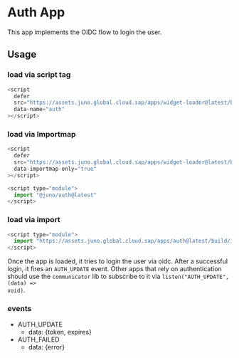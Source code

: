 # Auth App

This app implements the OIDC flow to login the user.

## Usage

### load via script tag

```js
<script
  defer
  src="https://assets.juno.global.cloud.sap/apps/widget-loader@latest/build/app.js"
  data-name="auth"
></script>
```

### load via Importmap

```js
<script
  defer
  src="https://assets.juno.global.cloud.sap/apps/widget-loader@latest/build/app.js"
  data-importmap-only="true"
></script>

<script type="module">
  import "@juno/auth@latest"
</script>
```

### load via import

```js
<script type="module">
  import "https://assets.juno.global.cloud.sap/apps/auth@latest/build/index.js"
</script>
```

Once the app is loaded, it tries to login the user via oidc. After a successful login, it fires an <code>AUTH_UPDATE</code> event. Other apps that rely on authentication should use the <code>communicator</code> lib to subscribe to it via <code>listen("AUTH_UPDATE",(data) => void)</code>.

### events

- AUTH_UPDATE
  - data: {token, expires}
- AUTH_FAILED
  - data: {error}
